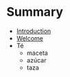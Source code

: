 # Summary

* [Introduction](README.md)
* [Welcome](welcome.md)
* Té
   * maceta
   * azúcar
   * taza

